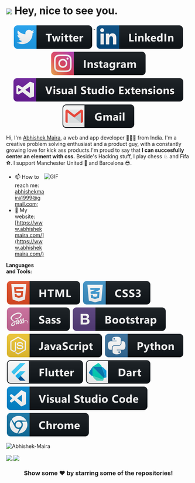 <h1><img src="https://emojis.slackmojis.com/emojis/images/1531849430/4246/blob-sunglasses.gif?1531849430" width="30"/> Hey, nice to see you.</h1>

<p align="center">
  <a href="https://twitter.com/MairaAbhishek">
    <img src="https://raw.githubusercontent.com/AbhishekMaira10/AbhishekMaira10/master/Resources/twitter.svg" alt="Twitter" style="vertical-align:top; margin:4px">
  </a>     

  <a href="https://www.linkedin.com/in/abhishek-maira/">
    <img src="https://raw.githubusercontent.com/AbhishekMaira10/AbhishekMaira10/master/Resources/linkedin.svg" alt="LinkedIn" style="vertical-align:top; margin:4px">
  </a>

  <a href="https://www.instagram.com/abhishek_maira10/">
    <img src="https://raw.githubusercontent.com/AbhishekMaira10/AbhishekMaira10/master/Resources/instagram.svg" alt="Instagram" style="vertical-align:top; margin:4px">
  </a>

   <a href="https://marketplace.visualstudio.com/publishers/AbhishekMaira">
    <img src="https://raw.githubusercontent.com/AbhishekMaira10/AbhishekMaira10/master/Resources/visualStudioExtensions.svg" alt="VS Marketplace" style="vertical-align:top; margin:4px">
  </a>

   <a href="mailto:abhishekmaira1999@gmail.com">
    <img src="https://raw.githubusercontent.com/AbhishekMaira10/AbhishekMaira10/master/Resources/gmail.svg" alt="VS Marketplace" style="vertical-align:top; margin:4px">
  </a>
</p>

Hi, I'm [Abhishek Maira](https://www.abhishekmaira.com/), a web and app developer 👨🏻‍💻 from India. I'm a creative problem solving enthusiast and a product guy, with a constantly growing love for kick ass products.I'm proud to say that **I can succesfully center an element with css.** Beside's Hacking stuff, I play chess ♘ and Fifa ⚽.
I support Manchester United 👿 and Barcelona 😎.


<!-- https://media.giphy.com/media/SWoSkN6DxTszqIKEqv/giphy.gif -->
<img align="right" height="250" width="400" alt="GIF" src="https://miro.medium.com/max/1360/1*IRGHmiGsa16stedQvIaZfw.gif" />

 - 📫 How to reach me: [abhishekmaira1999@gmail.com](mailto:abhishekmaira1999@gmail.com);
 - 🔗 My website: [https://www.abhishekmaira.com/](https://www.abhishekmaira.com/)
 

**Languages and Tools:**

<p align="left">
  
  
  <img src="https://raw.githubusercontent.com/AbhishekMaira10/AbhishekMaira10/master/Resources/html.svg" alt="html5" style="vertical-align:top; margin:4px 2px">
  
  <img src="https://raw.githubusercontent.com/AbhishekMaira10/AbhishekMaira10/master/Resources/css3.svg" alt="css3" style="vertical-align:top; margin:4px 2px">
  
  <img src="https://raw.githubusercontent.com/AbhishekMaira10/AbhishekMaira10/master/Resources/sass.svg" alt="sass" style="vertical-align:top; margin:4px 2px">
  
  <img src="https://raw.githubusercontent.com/AbhishekMaira10/AbhishekMaira10/master/Resources/bootstrap.svg" alt="bootstrap" style="vertical-align:top; margin:4px 2px">
  
  <img src="https://raw.githubusercontent.com/AbhishekMaira10/AbhishekMaira10/master/Resources/js.svg" alt="js" style="vertical-align:top; margin:4px 2px">
  
  <img src="https://raw.githubusercontent.com/AbhishekMaira10/AbhishekMaira10/master/Resources/python.svg" alt="python" style="vertical-align:top; margin:4px 2px">

  <img src="https://raw.githubusercontent.com/AbhishekMaira10/AbhishekMaira10/master/Resources/flutter.svg" alt="flutter" style="vertical-align:top; margin:4px 2px">

  <img src="https://raw.githubusercontent.com/AbhishekMaira10/AbhishekMaira10/master/Resources/dart_colour.svg" alt="dart" style="vertical-align:top; margin:4px 2px">

  <img src="https://raw.githubusercontent.com/AbhishekMaira10/AbhishekMaira10/master/Resources/visualstudio_code.svg" alt="visualstudio code" style="vertical-align:top; margin:4px 2px">

  <img src="https://raw.githubusercontent.com/AbhishekMaira10/AbhishekMaira10/master/Resources/chrome.svg" alt="chrome" style="vertical-align:top; margin:4px 2px">
  </a>

</p>

<p align="left"> <img src="https://github-readme-stats.vercel.app/api?username=AbhishekMaira10&show_icons=true&theme=tokyonight" alt="Abhishek-Maira" /> </p>

<a href="https://github.com/AbhishekMaira10/COVID-19-Tracker">
  <img align="center" src="https://github-readme-stats.vercel.app/api/pin/?username=AbhishekMaira10&repo=COVID-19-Tracker&theme=dracula" />
</a>
<a href="https://github.com/AbhishekMaira10/deldrone">
 <img align="center" src="https://github-readme-stats.vercel.app/api/pin/?username=AbhishekMaira10&repo=deldrone&theme=dracula" />
</a>
<div align="center">

### Show some ❤️ by starring some of the repositories!
</div>
